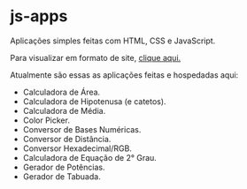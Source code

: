 # js-apps
Aplicações simples feitas com HTML, CSS e JavaScript.

Para visualizar em formato de site, [clique aqui.](https://arthurlobopro.github.io/js-apps/)

Atualmente são essas as aplicações feitas e hospedadas aqui:

* Calculadora de Área.
* Calculadora de Hipotenusa (e catetos).
* Calculadora de Média.
* Color Picker.
* Conversor de Bases Numéricas.
* Conversor de Distância.
* Conversor Hexadecimal/RGB.
* Calculadora de Equação de 2° Grau.
* Gerador de Potências.
* Gerador de Tabuada.